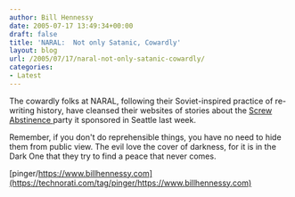 ```yaml
---
author: Bill Hennessy
date: 2005-07-17 13:49:34+00:00
draft: false
title: 'NARAL:  Not only Satanic, Cowardly'
layout: blog
url: /2005/07/17/naral-not-only-satanic-cowardly/
categories:
- Latest
---
```


The cowardly folks at NARAL, following their Soviet-inspired practice of re-writing history, have cleansed their websites of stories about the [Screw Abstinence ](https://www.hennessysview.com/?p=738)party it sponsored in Seattle last week.

Remember, if you don't do reprehensible things, you have no need to hide them from public view.  The evil love the cover of darkness, for it is in the Dark One that they try to find a peace that never comes.

[pinger/https://www.billhennessy.com](https://technorati.com/tag/pinger/https://www.billhennessy.com)
